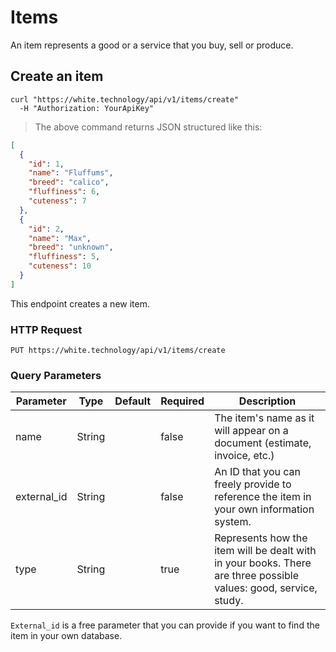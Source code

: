 # Items

 An item represents a good or a service that you buy, sell or produce.

## Create an item

```curl
curl "https://white.technology/api/v1/items/create"
  -H "Authorization: YourApiKey"
```

> The above command returns JSON structured like this:

```json
[
  {
    "id": 1,
    "name": "Fluffums",
    "breed": "calico",
    "fluffiness": 6,
    "cuteness": 7
  },
  {
    "id": 2,
    "name": "Max",
    "breed": "unknown",
    "fluffiness": 5,
    "cuteness": 10
  }
]
```

This endpoint creates a new item.

### HTTP Request

`PUT https://white.technology/api/v1/items/create`

### Query Parameters

Parameter | Type | Default | Required | Description
--------- | ---- | --------| -------- | -----------
name | String | | false | The item's name as it will appear on a document (estimate, invoice, etc.)
external_id | String | | false | An ID that you can freely provide to reference the item in your own information system.
type | String | | true | Represents how the item will be dealt with in your books. There are three possible values: good, service, study.

<aside class="notice">
<code>External_id</code> is a free parameter that you can provide if you want to find the item in your own database.
</aside>